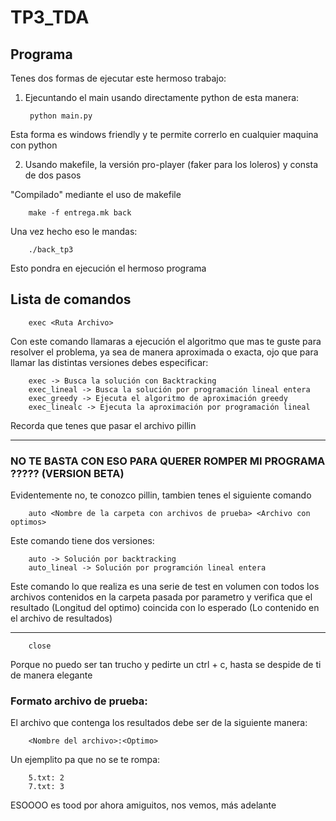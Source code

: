 # TP3_TDA

## Programa

Tenes dos formas de ejecutar este hermoso trabajo:

1. Ejecuntando el main usando directamente python de esta manera:
        
        python main.py 

Esta forma es windows friendly y te permite correrlo en cualquier maquina con python

2. Usando makefile, la versión pro-player (faker para los loleros) y consta de dos pasos 

"Compilado" mediante el uso de makefile 

        make -f entrega.mk back

Una vez hecho eso le mandas:  

        ./back_tp3

Esto pondra en ejecución el hermoso programa

## Lista de comandos

        exec <Ruta Archivo>

Con este comando llamaras a ejecución el algoritmo que mas te guste para resolver el problema, ya sea de manera aproximada o exacta, ojo que para llamar las distintas versiones debes especificar:

        exec -> Busca la solución con Backtracking
        exec_lineal -> Busca la solución por programación lineal entera
        exec_greedy -> Ejecuta el algoritmo de aproximación greedy
        exec_linealc -> Ejecuta la aproximación por programación lineal

Recorda que tenes que pasar el archivo pillin 

--- 

### NO TE BASTA CON ESO PARA QUERER ROMPER MI PROGRAMA ????? (VERSION BETA)

Evidentemente no, te conozco pillin, tambien tenes el siguiente comando 

        auto <Nombre de la carpeta con archivos de prueba> <Archivo con optimos>

Este comando tiene dos versiones:

        auto -> Solución por backtracking
        auto_lineal -> Solución por programción lineal entera 

Este comando lo que realiza es una serie de test en volumen con todos los archivos contenidos en la carpeta pasada por parametro y verifica que el resultado (Longitud del optimo) coincida con lo esperado (Lo contenido en el archivo de resultados)

---
        close 

Porque no puedo ser tan trucho y pedirte un ctrl + c, hasta se despide de ti de manera elegante 

### Formato archivo de prueba:

El archivo que contenga los resultados debe ser de la siguiente manera:

        <Nombre del archivo>:<Optimo>

Un ejemplito pa que no se te rompa:

        5.txt: 2
        7.txt: 3

ESOOOO es tood por ahora amiguitos, nos vemos, más adelante